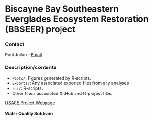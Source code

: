Biscayne Bay Southeastern Everglades Ecosystem Restoration (BBSEER)
project
================

### Contact

Paul Julian - [Email](mailto:paul.julian@floridadep.gov)

### Description/contents

  - `Plots/`: Figures generated by R-scripts.
  - `Exports/`: Any associated exported files from any analyses
  - `srs/`: R-scripts.
  - Other files : associated GitHub and R-project files.

[USACE Project Webpage](https://www.saj.usace.army.mil/BBSEER/)

#### Water Quality Subteam
